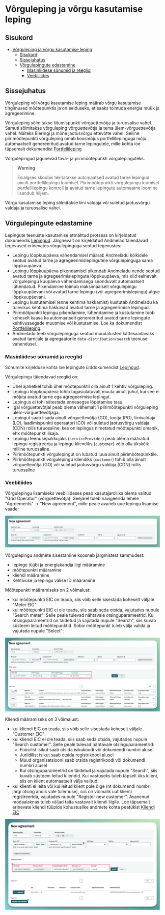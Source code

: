 # Võrguleping ja võrgu kasutamise leping

## Sisukord

<!-- TOC -->
* [Võrguleping ja võrgu kasutamise leping](#võrguleping-ja-võrgu-kasutamise-leping)
  * [Sisukord](#sisukord)
  * [Sissejuhatus](#sissejuhatus)
  * [Võrgulepingute edastamine](#võrgulepingute-edastamine)
    * [Masinliidese sõnumid ja reeglid](#masinliidese-sõnumid-ja-reeglid)
    * [Veebiliides](#veebiliides)
<!-- TOC -->

## Sissejuhatus

Võrguleping või võrgu kasutamise leping määrab võrgu kasutamise tingimused mõõtepunktis ja on eelduseks, et saaks toimuda energia müük ja agregeerimine.

Võrguleping sõlmitakse liitumispunkti võrguettevõtja ja turuosalise vahel. Samuti sõlmitakse võrguleping võrguettevõtja ja tema ülem-võrguettevõtja vahel. Näiteks Eleringi ja mõne jaotusvõrgu ettevõtte vahel. Selline piirimõõtepunkti võrguleping omab koosmõjus portfellilepinguga mõju automaatselt genereeritud avatud tarne lepingutele, mille kohta loe täpsemalt dokumendist [Portfellileping](06.1-portfellileping.md)

Võrgulepingud jagunevad tava- ja piirimõõtepunkti võrgulepinguteks.

> **Warning**
> 
> Esialgses skoobis tekitatakse automaatsed avatud tarne lepingud ainult portfellilepingu loomisel. Piirimõõtepunkti võrgulepingu loomisel portfellilepingu kontroll ja avatud tarne lepingute automaatne loomine lisandub hiljem.

Võrgu kasutamise leping sõlmitakse liini valdaja või suletud jaotusvõrgu valdaja ja turuosalise vahel.

## Võrgulepingute edastamine

Lepingute teenuste kasutamise ettnähtud protsess on kirjeldatud dokumendis [Lepingud](06-lepingud.md). Järgnevalt on kirjeldatud Andmelao täiendavad tegevused erinevates võrgulepinguga seotud tegevustes:

- Lepingu lõppkuupäeva vähendamisel määrab Andmeladu kõikidele seotud avatud tarne ja agregeerimislepingutele võrgulepinguga sama lõppkuupäeva.
- Lepingu lõppkuupäeva pikendamisel pikendab Andmeladu nende seotud avatud tarne ja agregeerimislepingute lõppkuupäeva, mis olid eelnevalt võrgulepingu kuupäeva vähendamisega seonduvalt automaatselt lühendatud. Pikendamine toimub maksimaalselt võrgulepingu lõppkuupäevani või avatud tarne lepingu (või agregeerimislepingu) algse lõppkuupäevani.
- Lepingu kustutamisel (enne kehtima hakkamist) kustutab Andmeladu ka tulevikus kehtima hakkavad avatud tarne ja agregeerimise lepingud.
- Piirmõõtpunkti lepingu pikendamine, lühendamine ja kustutamine toob koheselt kaasa ka automaatselt genereeritud avatud tarne lepingute  kehtivusaegade muutmise või kustutamise. Loe ka dokumendist [Portfellileping](06.1-portfellileping.md).
- Andmeladu teeb võrgulepinguga seotud muudatusted kättesaadavaks avatud tarnijale ja agregaatorile `data-distribution/search` teenuse vahendusel.

### Masinliidese sõnumid ja reeglid

Sõnumite kirjelduse kohta loe lepingute ülddokumendist [Lepingud](06-lepingud.md).

Võrgulepingu täiendavad reeglid on:

- Ühel ajahetkel tohib ühel mõõtepunktil olla ainult 1 kehtiv võrguleping.
- Lepingu lõppkuupäeva tohib tagasiulatuvalt muuta ainult juhul, kui see ei mõjuta avatud tarne ega agregeerimise lepingut.
- Lepingus ei tohi sätestada enneaegse lõpetamise tasu.
- Igal võrguettevõtjal peab olema vähemalt 1 piirimõõtepunkti võrguleping ülem-võrguettevõtjaga.
- Lepingut saab lisada ainult võrguettevõtja (GO), tootja (PO), liinivaldaja (LO), laadimispunkti operaatori (CO) või suletud jaotusvõrgu valdaja (CDN) rollis turuosaline, kes on lepingus nimetatud mõõtepunkti omanik, ehk mõõtepunkti lisaja.
- Lepingu teenusepakkujaks (`serviceProvider`) peab olema määratud lepingu registreerija ja lepingu kliendiks (`customer`) võib olla ükskõik milline turuosaline.
- Piirimõõtepunkti võrgulepingut on lubatud luua ainult piirimõõtepunktile.
- Piirimõõtepunkti võrgulepingu kliendiks (`customer`) tohib olla ainult võrguettevõtja (GO) või suletud jaotusvõrgu valdaja (CDN) rollis turuosaline

### Veebiliides

Võrgulepingu lisamiseks veebiliideses peab kasutajarolliks olema valitud "Grid Operator" (võrguettevõtja). Seejärel tuleb navigeerida lehele "Agreements" -> "New agreement", mille peale avaneb uue lepingu lisamise vaade:

![Uus leping](../images/opp-ui/agreement/new-grid-agreement.jpg)

Võrgulepingu andmete sisestamine koosneb järgmistest sammudest:

- lepingu tüübi ja energiakandja liigi määramine
- mõõtepunkti määramine
- kliendi määramine
- Kehtivuse ja lepingu välise ID määramine

Mõõtepunkti määramiseks on 2 võimalust:

- kui mõõtepunkti EIC on teada, siis võib selle sisestada koheselt väljale "Meter EIC"
- kui mõõtepunkti EIC ei ole teada, siis saab seda otsida, vajutades nupule "Search meter". Selle peale tulevad nähtavale otsinguparameetrid. Kui otsinguparameetrid on täidetud ja vajutada nupule "Search", siis kuvab süsteem leitud mõõtepunktid. Sobiv mõõtepunkt tuleb välja valida ja vajutada nupule "Select":

![Võrgulepingu mõõtepunkti otsing](../images/opp-ui/agreement/grid-agreement-search-metering-point.jpg)

Kliendi määramiseks on 3 võimalust:

- kui kliendi EIC on teada, siis võib selle sisestada koheselt väljale "Customer EIC"
- kui kliendi EIC ei ole teada, siis saab seda otsida, vajutades nupule "Search customer". Selle peale tulevad nähtavale otsinguparameetrid:
  - Füüsilist isikut saab otsida isikukoodi või dokumendi numbri alusel
  - Juriidilist isikut saab otsida registrikoodi alusel
  - Muud organisatsiooni saab otsida registrikoodi või dokumendi numbri alusel
  - Kui otsinguparameetrid on täidetud ja vajutada nupule "Search", siis kuvab süsteem leitud kliendid. Kui vastuseks tuleb täpselt üks klient, siis on klient automaatselt välja valitud.
- kui klienti ei leita või kui leitud klient pole õige (nt dokumendi numbri järgi otsing andis vale tulemuse), siis on võimalik uut klienti registreerida, vajutades nupule "Register new customer". Avanenud modaalaknas tuleb väljad täita vastavalt kliendi liigile. Loe täpsemalt erinevate kliendi tüüpide kohustuslike andmete kohta peatükist [Kliendi EIC](04-kliendi-eic.md#kliendi-ja-tema-metaandmete-lisamine-ja-muutmine)

![Võrgulepingu kliendi otsing](../images/opp-ui/agreement/grid-agreement-search-customer.jpg)
